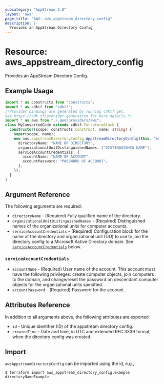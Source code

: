```yaml
---
subcategory: "AppStream 2.0"
layout: "aws"
page_title: "AWS: aws_appstream_directory_config"
description: |-
  Provides an AppStream Directory Config
---
```


# Resource: aws_appstream_directory_config

Provides an AppStream Directory Config.

## Example Usage

```typescript
import * as constructs from "constructs";
import * as cdktf from "cdktf";
/*Provider bindings are generated by running cdktf get.
See https://cdk.tf/provider-generation for more details.*/
import * as aws from "./.gen/providers/aws";
class MyConvertedCode extends cdktf.TerraformStack {
  constructor(scope: constructs.Construct, name: string) {
    super(scope, name);
    new aws.appstreamDirectoryConfig.AppstreamDirectoryConfig(this, "example", {
      directoryName: "NAME OF DIRECTORY",
      organizationalUnitDistinguishedNames: ["DISTINGUISHED NAME"],
      serviceAccountCredentials: {
        accountName: "NAME OF ACCOUNT",
        accountPassword: "PASSWORD OF ACCOUNT",
      },
    });
  }
}

```

## Argument Reference

The following arguments are required:

* `directoryName` - (Required) Fully qualified name of the directory.
* `organizationalUnitDistinguishedNames` - (Required) Distinguished names of the organizational units for computer accounts.
* `serviceAccountCredentials` - (Required) Configuration block for the name of the directory and organizational unit (OU) to use to join the directory config to a Microsoft Active Directory domain. See [`serviceAccountCredentials`](#service_account_credentials) below.

### `serviceAccountCredentials`

* `accountName` - (Required) User name of the account. This account must have the following privileges: create computer objects, join computers to the domain, and change/reset the password on descendant computer objects for the organizational units specified.
* `accountPassword` - (Required) Password for the account.

## Attributes Reference

In addition to all arguments above, the following attributes are exported:

* `id` - Unique identifier (ID) of the appstream directory config.
* `createdTime` -  Date and time, in UTC and extended RFC 3339 format, when the directory config was created.

## Import

`awsAppstreamDirectoryConfig` can be imported using the id, e.g.,

```
$ terraform import aws_appstream_directory_config.example directoryNameExample
```

<!-- cache-key: cdktf-0.17.0-pre.15 input-ef6ca6d39445e6888572e98b730f5d9c03bb063c5c8eaf43d953169f63c11ffe -->